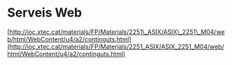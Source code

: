 # Serveis Web

[http://ioc.xtec.cat/materials/FP/Materials/2251\_ASIX/ASIX\_2251\_M04/web/html/WebContent/u4/a2/continguts.html](http://ioc.xtec.cat/materials/FP/Materials/2251_ASIX/ASIX_2251_M04/web/html/WebContent/u4/a2/continguts.html)

